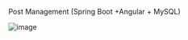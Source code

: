 Post Management (Spring Boot 
+Angular + MySQL)


![image](https://user-images.githubusercontent.com/71311633/136022143-8efdbc80-d9d7-4938-8f32-e101dc93bc86.png)

